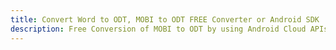 ---title: Convert Word to ODT, MOBI to ODT FREE Converter or Android SDKdescription: Free Conversion of MOBI to ODT by using Android Cloud APIs & SDKs. Also Create, Edit & Render Microsoft Word & OpenOffice documents in the Cloud.---